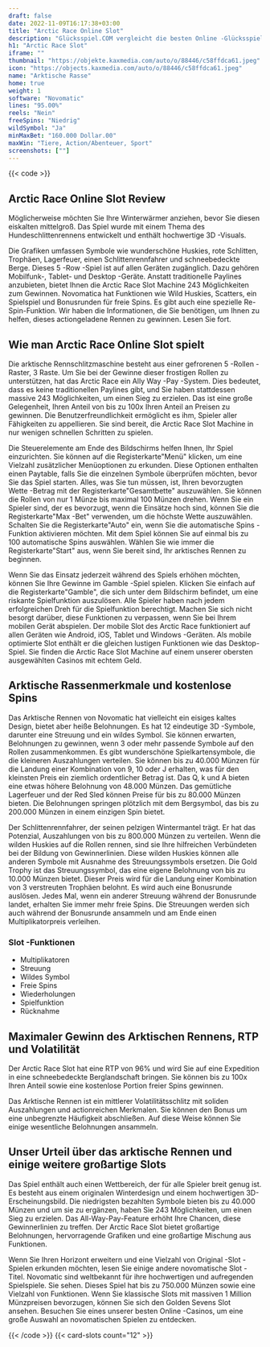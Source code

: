 ```yaml
---
draft: false
date: 2022-11-09T16:17:38+03:00
title: "Arctic Race Online Slot"
description: "Glücksspiel.COM vergleicht die besten Online -Glücksspiel -Sites und -spiele der Kanada.  Unabhängige Produktbewertungen und exklusive Anmeldeangebote. Jetzt spielen!"
h1: "Arctic Race Slot"
iframe: ""
thumbnail: "https://objekte.kaxmedia.com/auto/o/88446/c58ffdca61.jpeg"
icon: "https://objects.kaxmedia.com/auto/o/88446/c58ffdca61.jpeg"
name: "Arktische Rasse"
home: true
weight: 1
software: "Novomatic"
lines: "95.00%"
reels: "Nein"
freeSpins: "Niedrig"
wildSymbol: "Ja"
minMaxBet: "160.000 Dollar.00"
maxWin: "Tiere, Action/Abenteuer, Sport"
screenshots: [""]
---
```


{{< code >}}<h2>Arctic Race Online Slot Review</h2><p>Möglicherweise möchten Sie Ihre Winterwärmer anziehen, bevor Sie diesen eiskalten mittelgroß. Das Spiel wurde mit einem Thema des Hundeschlittenrennens entwickelt und enthält hochwertige 3D -Visuals.</p><p>Die Grafiken umfassen Symbole wie wunderschöne Huskies, rote Schlitten, Trophäen, Lagerfeuer, einen Schlittenrennfahrer und schneebedeckte Berge. Dieses 5 -Row -Spiel ist auf allen Geräten zugänglich. Dazu gehören Mobilfunk-, Tablet- und Desktop -Geräte. Anstatt traditionelle Paylines anzubieten, bietet Ihnen die Arctic Race Slot Machine 243 Möglichkeiten zum Gewinnen. Novomatica hat Funktionen wie Wild Huskies, Scatters, ein Spielspiel und Bonusrunden für freie Spins. Es gibt auch eine spezielle Re-Spin-Funktion. Wir haben die Informationen, die Sie benötigen, um Ihnen zu helfen, dieses actiongeladene Rennen zu gewinnen. Lesen Sie fort.</p><h2>Wie man Arctic Race Online Slot spielt</h2><p>Die arktische Rennschlitzmaschine besteht aus einer gefrorenen 5 -Rollen -Raster, 3 Raste. Um Sie bei der Gewinne dieser frostigen Rollen zu unterstützen, hat das Arctic Race ein Ally Way -Pay -System. Dies bedeutet, dass es keine traditionellen Paylines gibt, und Sie haben stattdessen massive 243 Möglichkeiten, um einen Sieg zu erzielen. Das ist eine große Gelegenheit, Ihren Anteil von bis zu 100x Ihren Anteil an Preisen zu gewinnen. Die Benutzerfreundlichkeit ermöglicht es ihm, Spieler aller Fähigkeiten zu appellieren. Sie sind bereit, die Arctic Race Slot Machine in nur wenigen schnellen Schritten zu spielen.</p><p>Die Steuerelemente am Ende des Bildschirms helfen Ihnen, Ihr Spiel einzurichten. Sie können auf die Registerkarte"Menü" klicken, um eine Vielzahl zusätzlicher Menüoptionen zu erkunden. Diese Optionen enthalten einen Paytable, falls Sie die einzelnen Symbole überprüfen möchten, bevor Sie das Spiel starten. Alles, was Sie tun müssen, ist, Ihren bevorzugten Wette -Betrag mit der Registerkarte"Gesamtbette" auszuwählen. Sie können die Rollen von nur 1 Münze bis maximal 100 Münzen drehen. Wenn Sie ein Spieler sind, der es bevorzugt, wenn die Einsätze hoch sind, können Sie die Registerkarte"Max -Bet" verwenden, um die höchste Wette auszuwählen. Schalten Sie die Registerkarte"Auto" ein, wenn Sie die automatische Spins -Funktion aktivieren möchten. Mit dem Spiel können Sie auf einmal bis zu 100 automatische Spins auswählen. Wählen Sie wie immer die Registerkarte"Start" aus, wenn Sie bereit sind, Ihr arktisches Rennen zu beginnen.</p><p>Wenn Sie das Einsatz jederzeit während des Spiels erhöhen möchten, können Sie Ihre Gewinne im Gamble -Spiel spielen. Klicken Sie einfach auf die Registerkarte"Gamble", die sich unter dem Bildschirm befindet, um eine riskante Spielfunktion auszulösen. Alle Spieler haben nach jedem erfolgreichen Dreh für die Spielfunktion berechtigt. Machen Sie sich nicht besorgt darüber, diese Funktionen zu verpassen, wenn Sie bei Ihrem mobilen Gerät abspielen. Der mobile Slot des Arctic Race funktioniert auf allen Geräten wie Android, iOS, Tablet und Windows -Geräten. Als mobile optimierte Slot enthält er die gleichen lustigen Funktionen wie das Desktop-Spiel. Sie finden die Arctic Race Slot Machine auf einem unserer obersten ausgewählten Casinos mit echtem Geld.</p><h2>Arktische Rassenmerkmale und kostenlose Spins</h2><p>Das Arktische Rennen von Novomatic hat vielleicht ein eisiges kaltes Design, bietet aber heiße Belohnungen. Es hat 12 eindeutige 3D -Symbole, darunter eine Streuung und ein wildes Symbol. Sie können erwarten, Belohnungen zu gewinnen, wenn 3 oder mehr passende Symbole auf den Rollen zusammenkommen. Es gibt wunderschöne Spielkartensymbole, die die kleineren Auszahlungen verteilen. Sie können bis zu 40.000 Münzen für die Landung einer Kombination von 9, 10 oder J erhalten, was für den kleinsten Preis ein ziemlich ordentlicher Betrag ist. Das Q, k und A bieten eine etwas höhere Belohnung von 48.000 Münzen. Das gemütliche Lagerfeuer und der Red Sled können Preise für bis zu 80.000 Münzen bieten. Die Belohnungen springen plötzlich mit dem Bergsymbol, das bis zu 200.000 Münzen in einem einzigen Spin bietet.</p><p>Der Schlittenrennfahrer, der seinen pelzigen Wintermantel trägt. Er hat das Potenzial, Auszahlungen von bis zu 800.000 Münzen zu verteilen. Wenn die wilden Huskies auf die Rollen rennen, sind sie Ihre hilfreichen Verbündeten bei der Bildung von Gewinnerlinien. Diese wilden Huskies können alle anderen Symbole mit Ausnahme des Streuungssymbols ersetzen. Die Gold Trophy ist das Streuungssymbol, das eine eigene Belohnung von bis zu 10.000 Münzen bietet. Dieser Preis wird für die Landung einer Kombination von 3 verstreuten Trophäen belohnt. Es wird auch eine Bonusrunde auslösen. Jedes Mal, wenn ein anderer Streuung während der Bonusrunde landet, erhalten Sie immer mehr freie Spins. Die Streuungen werden sich auch während der Bonusrunde ansammeln und am Ende einen Multiplikatorpreis verleihen.</p><h3>
Slot -Funktionen</h3><ul>
<li></span>
Multiplikatoren</li>
<li></span>
Streuung</li>
<li></span>
Wildes Symbol</li>
<li></span>
Freie Spins</li>
<li></span>
Wiederholungen</li>
<li></span>
Spielfunktion</li>
<li></span>
Rücknahme</li></ul><h2>Maximaler Gewinn des Arktischen Rennens, RTP und Volatilität</h2><p> Der Arctic Race Slot hat eine RTP von 96% und wird Sie auf eine Expedition in eine schneebedeckte Berglandschaft bringen. Sie können bis zu 100x Ihren Anteil sowie eine kostenlose Portion freier Spins gewinnen.</p><p>Das Arktische Rennen ist ein mittlerer Volatilitätsschlitz mit soliden Auszahlungen und actionreichen Merkmalen. Sie können den Bonus um eine unbegrenzte Häufigkeit abschließen. Auf diese Weise können Sie einige wesentliche Belohnungen ansammeln.</p><h2>Unser Urteil über das arktische Rennen und einige weitere großartige Slots</h2><p>Das Spiel enthält auch einen Wettbereich, der für alle Spieler breit genug ist. Es besteht aus einem originalen Winterdesign und einem hochwertigen 3D-Erscheinungsbild. Die niedrigsten bezahlten Symbole bieten bis zu 40.000 Münzen und um sie zu ergänzen, haben Sie 243 Möglichkeiten, um einen Sieg zu erzielen. Das All-Way-Pay-Feature erhöht Ihre Chancen, diese Gewinnerlinien zu treffen. Der Arctic Race Slot bietet großartige Belohnungen, hervorragende Grafiken und eine großartige Mischung aus Funktionen.</p><p>Wenn Sie Ihren Horizont erweitern und eine Vielzahl von Original -Slot -Spielen erkunden möchten, lesen Sie einige andere novomatische Slot -Titel. Novomatic sind weltbekannt für ihre hochwertigen und aufregenden Spielspiele. Sie sehen. Dieses Spiel hat bis zu 750.000 Münzen sowie eine Vielzahl von Funktionen. Wenn Sie klassische Slots mit massiven 1 Million Münzpreisen bevorzugen, können Sie sich den Golden Sevens Slot ansehen. Besuchen Sie eines unserer besten Online -Casinos, um eine große Auswahl an novomatischen Spielen zu entdecken.</p>{{< /code >}}
 {{< card-slots count="12" >}}